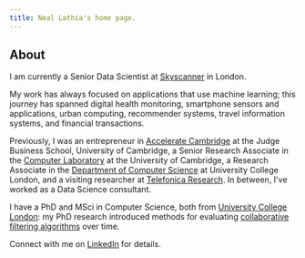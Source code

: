 ```yaml
---
title: Neal Lathia's home page.
---
```


## About
I am currently a Senior Data Scientist at [Skyscanner](https://www.skyscanner.net) in London.

My work has always focused on applications that use machine learning; this journey has spanned digital health monitoring, smartphone sensors and applications, urban computing, recommender systems, travel information systems, and financial transactions.

Previously, I was an entrepreneur in [Accelerate Cambridge](https://www.jbs.cam.ac.uk/faculty-research/centres/accelerate-cambridge/) at the Judge Business School, University of Cambridge, a Senior Research Associate in the [Computer Laboratory](http://www.cl.cam.ac.uk/) at the University of Cambridge, a Research Associate in the [Department of Computer Science](http://www.cs.ucl.ac.uk/) at University College London, and a visiting researcher at [Telefonica Research](http://www.tid.es/). In between, I've worked as a Data Science consultant.

I have a PhD and MSci in Computer Science, both from [University College London](http://www.ucl.ac.uk/): my PhD research introduced methods for evaluating [collaborative filtering algorithms](ttps://en.wikipedia.org/wiki/Collaborative_filtering) over time.

Connect with me on [LinkedIn](https://uk.linkedin.com/in/nlathia) for details.
 

